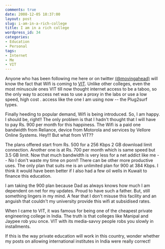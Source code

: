 ```yaml
---
comments: true
date: 2008-12-05 18:37:00
layout: post
slug: i-am-in-a-rich-college
title: I am in a rich college
wordpress_id: 34
categories:
- Education
- Personal
tags:
- Internet
- Me
- VIT
---
```


Anyone who has been following me here or on twitter [(@movingahead)](http://www.twitter.com/movingahead) will know the fact that Wifi is coming to [VIT](http://www.vit.ac.in). Unlike other colleges, even the most minuscule ones VIT till now thought internet access to be a taboo, so the only way to access net was to use a proxy in the labs or use a low speed, high cost . access like the one I am using now -- the Plug2surf types.  
  
Finally heeding to popular demand, Wifi is being introduced. So, I am happy. I should be, right!! The only problem is that I hadn't thought that I will have to pay Rs. 900 per month for this happiness. The Wifi is a paid one bandwidth from Reliance, device from Motorola and services by Vellore Online Systems. Hey!!! But what from VIT??   
  
The plans offered start from Rs. 500 for a 256 Kbps 2 GB download limit connection. Another one is at Rs. 700 per month which is same speed but 3.5 GB limit. Now that much bandwidth is very less for a net addict like me -- No I don't waste my time on porn!! There can be other more productive uses. The only plan that suits me is an unlimited plan for 900 at 384 Kbps. I think it would have been better if I also had a few oil wells in Kuwait to finance this education.  
  
I am taking the 900 plan because Dad as always knows how much I am dependent on net for my updates. Proud to have such a father. But, still something lingers in my mind. A fear that I don't misuse this facility and an anguish that couldn't my university provide this wifi at subsidised rates.   
  
When I came to VIT, it was famous for being one of the cheapest private engineering college in India. The truth is that colleges like Manipal and Jaypee rob you once. VIT with its media-savvy people robs you slowly in installments.   
  
If this is the way private education will work in this country, wonder whether my posts on allowing international institutes in India were really correct!
